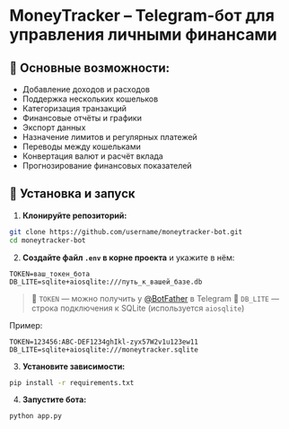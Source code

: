 # MoneyTracker – Telegram-бот для управления личными финансами


## 📌 Основные возможности:
- Добавление доходов и расходов
- Поддержка нескольких кошельков
- Категоризация транзакций
- Финансовые отчёты и графики
- Экспорт данных
- Назначение лимитов и регулярных платежей
- Переводы между кошельками
- Конвертация валют и расчёт вклада
- Прогнозирование финансовых показателей


## 🚀 Установка и запуск

1. **Клонируйте репозиторий:**

```bash
git clone https://github.com/username/moneytracker-bot.git
cd moneytracker-bot
```

2. **Создайте файл `.env` в корне проекта** и укажите в нём:

```env
TOKEN=ваш_токен_бота
DB_LITE=sqlite+aiosqlite:///путь_к_вашей_базе.db
```

> 🔑 `TOKEN` — можно получить у [@BotFather](https://t.me/BotFather) в Telegram
> 📂 `DB_LITE` — строка подключения к SQLite (используется `aiosqlite`)

Пример:

```env
TOKEN=123456:ABC-DEF1234ghIkl-zyx57W2v1u123ew11
DB_LITE=sqlite+aiosqlite:///moneytracker.sqlite
```

3. **Установите зависимости:**

```bash
pip install -r requirements.txt
```

4. **Запустите бота:**

```bash
python app.py
```
